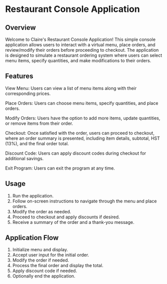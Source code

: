 # Restaurant Console Application

## Overview

Welcome to Claire's Restaurant Console Application! This simple console application allows users to interact with a virtual menu, place orders, and review/modify their orders before proceeding to checkout.
The application is designed to simulate a restaurant ordering system where users can select menu items, specify quantities, and make modifications to their orders.

## Features

View Menu: Users can view a list of menu items along with their corresponding prices.

Place Orders: Users can choose menu items, specify quantities, and place orders.

Modify Orders: Users have the option to add more items, update quantities, or remove items from their order.

Checkout: Once satisfied with the order, users can proceed to checkout, where an order summary is presented, including item details, subtotal, HST (13%), and the final order total.

Discount Code: Users can apply discount codes during checkout for additional savings.

Exit Program: Users can exit the program at any time.

## Usage

1. Run the application.
2. Follow on-screen instructions to navigate through the menu and place orders.
3. Modify the order as needed.
4. Proceed to checkout and apply discounts if desired.
5. Receive a summary of the order and a thank-you message.

## Application Flow

1. Initialize menu and display.
2. Accept user input for the initial order.
3. Modify the order if needed.
4. Process the final order and display the total.
5. Apply discount code if needed.
6. Optionally end the application.
